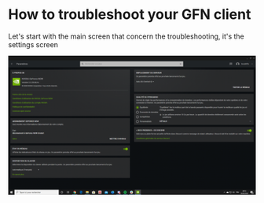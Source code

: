 # How to troubleshoot your GFN client

Let's start with the main screen that concern the troubleshooting, it's the settings screen

![SETTINGS](settings.png)
